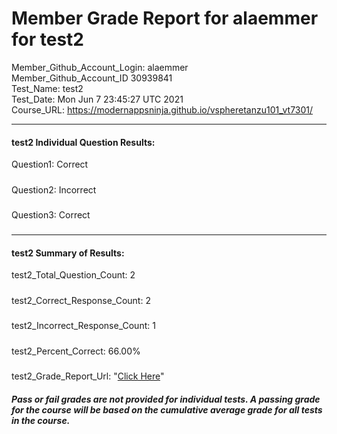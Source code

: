 # Member Grade Report for alaemmer for test2  
   
Member_Github_Account_Login: alaemmer  
Member_Github_Account_ID 30939841  
Test_Name: test2  
Test_Date: Mon Jun  7 23:45:27 UTC 2021  
Course_URL: https://modernappsninja.github.io/vspheretanzu101_vt7301/  
   
---  
#### test2 Individual Question Results:  
Question1: Correct  
#####  
Question2: Incorrect  
#####  
Question3: Correct  
#####  
---  
#### test2 Summary of Results:  
test2_Total_Question_Count: 2  
#####  
test2_Correct_Response_Count: 2  
#####  
test2_Incorrect_Response_Count: 1  
#####  
test2_Percent_Correct: 66.00%  
#####  
test2_Grade_Report_Url: "[Click Here](https://github.com/modernappsninjas/alaemmer/blob/main/static/userdata/courses/vspheretanzu101_vt7301/grade_report.pr852.test2.md)"
##### Pass or fail grades are not provided for individual tests. A passing grade for the course will be based on the cumulative average grade for all tests in the course.  
